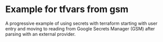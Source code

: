 # Example for tfvars from gsm

A progressive example of using secrets with terraform starting with user entry and moving to reading from Google Secrets Manager (GSM) after parsing with an external provider.